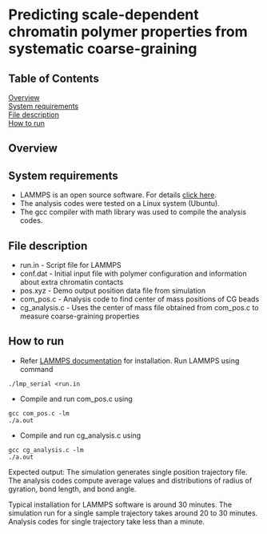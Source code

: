 # Predicting scale-dependent chromatin polymer properties from systematic coarse-graining

## Table of Contents  
[Overview](#overview)  
[System requirements](#system-requirements)  
[File description](#file-description)  
[How to run](#how-to-run)  

## Overview

## System requirements
- LAMMPS is an open source software. For details [click here](https://docs.lammps.org/Install.html).
- The analysis codes were tested on a Linux system (Ubuntu).
- The gcc compiler with math library was used to compile the analysis codes.

## File description
- run.in        - Script file for LAMMPS 
- conf.dat      - Initial input file with polymer configuration and information about extra chromatin contacts
- pos.xyz       - Demo output position data file from simulation
- com_pos.c     - Analysis code to find center of mass positions of CG beads 
- cg_analysis.c - Uses the center of mass file obtained from com_pos.c to measure coarse-graining properties

## How to run
- Refer [LAMMPS documentation](https://docs.lammps.org/Install.html) for installation. Run LAMMPS using command 
```
./lmp_serial <run.in
```
- Compile and run com_pos.c using 
```
gcc com_pos.c -lm
./a.out
```
- Compile and run cg_analysis.c using 
```
gcc cg_analysis.c -lm
./a.out
```


Expected output: The simulation generates single position trajectory file. The analysis codes compute average values and distributions of radius of gyration, bond length, and bond angle.


Typical installation for LAMMPS software is around 30 minutes. The simulation run for a single sample trajectory takes around 20 to 30 minutes. Analysis codes for single trajectory take less than a minute.
